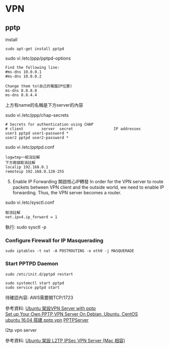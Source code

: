 # VPN
## pptp
install
~~~
sudo apt-get install pptpd
~~~
sudo vi /etc/ppp/pptpd-options
~~~
Find the following line:
#ms-dns 10.0.0.1
#ms-dns 10.0.0.2

Change them to(自己的電腦IP位置)
ms-dns 8.8.8.8
ms-dns 8.8.4.4
~~~
上方有name的名稱是下方server的內容

sudo vi /etc/ppp/chap-secrets
~~~
# Secrets for authentication using CHAP
# client        server  secret                  IP addresses
user1 pptpd user1-password *
user2 pptpd user2-password *
~~~

sudo vi /etc/pptpd.conf
~~~
logwtmp一般沒註解
下方兩個取消註解
localip 192.168.0.1
remoteip 192.168.0.128-255

~~~

5. Enable IP Forwarding 開啟核心IP轉發
In order for the VPN server to route packets between VPN client and the outside world, we need to enable IP forwarding. Thus, the VPN server becomes a router.

sudo vi /etc/sysctl.conf
~~~
取消註解
net.ipv4.ip_forward = 1
~~~
執行:
sudo sysctl -p

### Configure Firewall for IP Masquerading
~~~
sudo iptables -t nat -A POSTROUTING -o eth0 -j MASQUERADE
~~~

### Start PPTPD Daemon
~~~
sudo /etc/init.d/pptpd restart

sudo systemctl start pptpd
sudo service pptpd start
~~~

待確認內容:
AWS需要開TCP/1723

參考資料:
[Ubuntu 架設VPN Server with pptp](https://carl830.pixnet.net/blog/post/68143721)<BR>
[Set up Your Own PPTP VPN Server On Debian, Ubuntu, CentOS](https://www.linuxbabe.com/linux-server/setup-your-own-pptp-vpn-server-on-debian-ubuntu-centos)<br>
[ubuntu 16.04 搭建 pptp vpn](https://codertw.com/%E7%A8%8B%E5%BC%8F%E8%AA%9E%E8%A8%80/621310/)
[PPTPServer](https://help.ubuntu.com/community/PPTPServer)


l2tp vpn server

參考資料:
[Ubuntu 架設 L2TP IPSec VPN Server (Mac 相容)](https://blog.toright.com/posts/5176/ubuntu-%E6%9E%B6%E8%A8%AD-l2tp-ipsec-vpn-server-mac-%E7%9B%B8%E5%AE%B9.html)<BR>